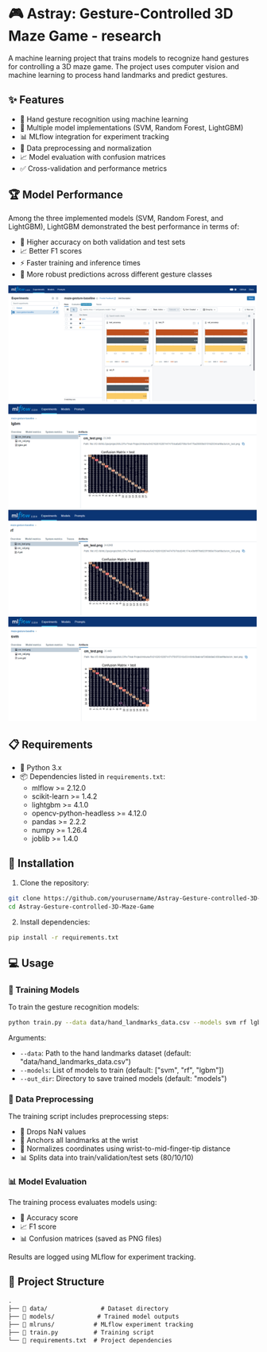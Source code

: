 # 🎮 Astray: Gesture-Controlled 3D Maze Game - research

A machine learning project that trains models to recognize hand gestures for controlling a 3D maze game. The project uses computer vision and machine learning to process hand landmarks and predict gestures.

## ✨ Features

- 🤚 Hand gesture recognition using machine learning
- 🧠 Multiple model implementations (SVM, Random Forest, LightGBM)
- 📊 MLflow integration for experiment tracking
- 🔄 Data preprocessing and normalization
- 📈 Model evaluation with confusion matrices
- ✅ Cross-validation and performance metrics

## 🏆 Model Performance

Among the three implemented models (SVM, Random Forest, and LightGBM), LightGBM demonstrated the best performance in terms of:
- 🎯 Higher accuracy on both validation and test sets
- 📈 Better F1 scores
- ⚡ Faster training and inference times
- 🎯 More robust predictions across different gesture classes

<img src="./assets/models.png" alt="Maze Demo" width="500"/>
<img src="./assets/lgbm.png" alt="Maze Demo" width="500"/>
<img src="./assets/rf.png" alt="Maze Demo" width="500"/>
<img src="./assets/svm.png" alt="Maze Demo" width="500"/>


## 📋 Requirements

- 🐍 Python 3.x
- 📦 Dependencies listed in `requirements.txt`:
  - mlflow >= 2.12.0
  - scikit-learn >= 1.4.2
  - lightgbm >= 4.1.0
  - opencv-python-headless >= 4.12.0
  - pandas >= 2.2.2
  - numpy >= 1.26.4
  - joblib >= 1.4.0

## 🚀 Installation

1. Clone the repository:
```bash
git clone https://github.com/yourusername/Astray-Gesture-controlled-3D-Maze-Game.git
cd Astray-Gesture-controlled-3D-Maze-Game
```

2. Install dependencies:
```bash
pip install -r requirements.txt
```

## 💻 Usage

### 🎯 Training Models

To train the gesture recognition models:

```bash
python train.py --data data/hand_landmarks_data.csv --models svm rf lgbm --out_dir models
```

Arguments:
- `--data`: Path to the hand landmarks dataset (default: "data/hand_landmarks_data.csv")
- `--models`: List of models to train (default: ["svm", "rf", "lgbm"])
- `--out_dir`: Directory to save trained models (default: "models")

### 🔧 Data Preprocessing

The training script includes preprocessing steps:
- 🧹 Drops NaN values
- 📍 Anchors all landmarks at the wrist
- 📏 Normalizes coordinates using wrist-to-mid-finger-tip distance
- 📊 Splits data into train/validation/test sets (80/10/10)

### 📊 Model Evaluation

The training process evaluates models using:
- 🎯 Accuracy score
- 📈 F1 score
- 📊 Confusion matrices (saved as PNG files)

Results are logged using MLflow for experiment tracking.

## 📁 Project Structure

```
.
├── 📂 data/               # Dataset directory
├── 📂 models/            # Trained model outputs
├── 📂 mlruns/           # MLflow experiment tracking
├── 📄 train.py          # Training script
└── 📄 requirements.txt  # Project dependencies
```
